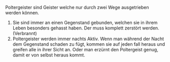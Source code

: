 
Poltergeister sind Geister welche nur durch zwei Wege ausgetrieben werden können.
1. Sie sind immer an einen Gegenstand gebunden, welchen sie in ihrem Leben besonders gehasst haben. Der muss komplett zerstört werden. (Verbrannt)
2. Poltergeister werden immer nachts Aktiv. Wenn man während der Nacht dem Gegenstand schaden zu fügt, kommen sie auf jeden fall heraus und greifen alle in ihrer Sicht an.
   Oder man erzürnt den Poltergeist genug, damit er von selbst heraus kommt.